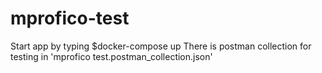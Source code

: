 # mprofico-test

Start app by typing $docker-compose up
There is postman collection for testing in 'mprofico test.postman_collection.json'
